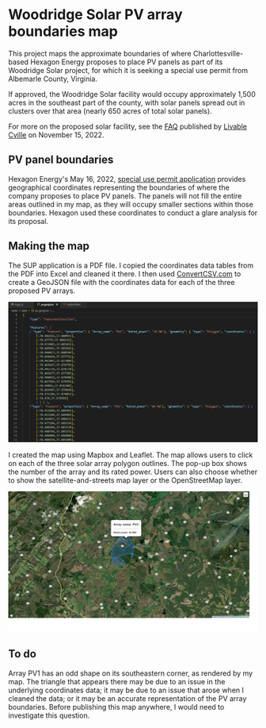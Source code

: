 # Woodridge Solar PV array boundaries map

This project maps the approximate boundaries of where Charlottesville-based Hexagon Energy proposes to place PV panels as part of its Woodridge Solar project, for which 
it is seeking a special use permit from Albemarle County, Virginia.

If approved, the Woodridge Solar facility would occupy approximately 1,500 acres in the southeast part of the county, with solar panels spread out in clusters over
that area (nearly 650 acres of total solar panels). 

For more on the proposed solar facility, see the [FAQ](https://myneighborsgroup.files.wordpress.com/2022/11/woodbridge-solar-faq-by-livable-cville.pdf) published 
by [Livable Cville](https://livablecville.org/) on November 15, 2022.

## PV panel boundaries
Hexagon Energy's May 16, 2022, [special use permit application](2022.05.16_Woodridge_application.pdf) provides
geographical coordinates representing the boundaries of where the company proposes to place PV panels. The panels will not fill the entire areas outlined in my map, as
they will occupy smaller sections within those boundaries. Hexagon used these coordinates to conduct a glare analysis for its proposal.

## Making the map
The SUP application is a PDF file. I copied the coordinates data tables from the PDF into Excel and cleaned it there. I then used 
[ConvertCSV.com](https://www.convertcsv.com/) to create a GeoJSON file with the coordinates data for each of the three proposed PV arrays. 

![Screenshot of data from a GeoJSON file showing geographical coordinates for two PV arrays](geojson_image.png)

I created the map using Mapbox and Leaflet. The map allows users to click on each of the three solar array polygon outlines. The pop-up box shows the number of the array
and its rated power. Users can also choose whether to show the satellite-and-streets map layer or the OpenStreetMap layer.

![Outlines of three polygons on a map with a satellite view of a rural area, with a popup box for one of the polygons showing array name PV3 and rated power of 26 MW](Map_popup.png)

## To do
Array PV1 has an odd shape on its southeastern corner, as rendered by my map. The triangle that appears there may be due to an issue in the underlying coordinates data;
it may be due to an issue that arose when I cleaned the data; or it may be an accurate representation of the PV array boundaries. Before publishing this map anywhere, I 
would need to investigate this question. 
